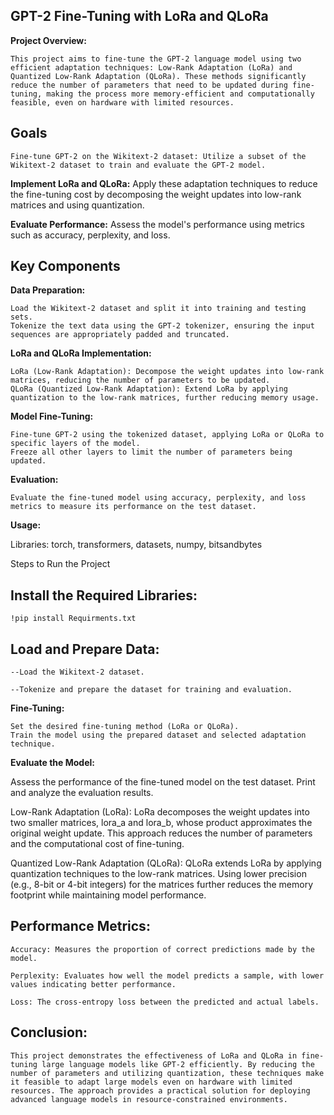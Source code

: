 ## GPT-2 Fine-Tuning with LoRa and QLoRa

**Project Overview:**

    This project aims to fine-tune the GPT-2 language model using two efficient adaptation techniques: Low-Rank Adaptation (LoRa) and Quantized Low-Rank Adaptation (QLoRa). These methods significantly reduce the number of parameters that need to be updated during fine-tuning, making the process more memory-efficient and computationally feasible, even on hardware with limited resources.

## Goals

    Fine-tune GPT-2 on the Wikitext-2 dataset: Utilize a subset of the Wikitext-2 dataset to train and evaluate the GPT-2 model.

**Implement LoRa and QLoRa:**
    Apply these adaptation techniques to reduce the fine-tuning cost by decomposing the weight updates into low-rank matrices and using quantization.

**Evaluate Performance:** 
    Assess the model's performance using metrics such as accuracy, perplexity, and loss.

## Key Components

**Data Preparation:**

    Load the Wikitext-2 dataset and split it into training and testing sets.
    Tokenize the text data using the GPT-2 tokenizer, ensuring the input sequences are appropriately padded and truncated.

**LoRa and QLoRa Implementation:**

    LoRa (Low-Rank Adaptation): Decompose the weight updates into low-rank matrices, reducing the number of parameters to be updated.
    QLoRa (Quantized Low-Rank Adaptation): Extend LoRa by applying quantization to the low-rank matrices, further reducing memory usage.

**Model Fine-Tuning:**

    Fine-tune GPT-2 using the tokenized dataset, applying LoRa or QLoRa to specific layers of the model.
    Freeze all other layers to limit the number of parameters being updated.

**Evaluation:**

    Evaluate the fine-tuned model using accuracy, perplexity, and loss metrics to measure its performance on the test dataset.

**Usage:**

Libraries: torch, transformers, datasets, numpy, bitsandbytes

Steps to Run the Project
## Install the Required Libraries:

    !pip install Requirments.txt

## Load and Prepare Data:

    --Load the Wikitext-2 dataset.

    --Tokenize and prepare the dataset for training and evaluation.

**Fine-Tuning:**

    Set the desired fine-tuning method (LoRa or QLoRa).
    Train the model using the prepared dataset and selected adaptation technique.

**Evaluate the Model:**

Assess the performance of the fine-tuned model on the test dataset.
Print and analyze the evaluation results.

Low-Rank Adaptation (LoRa):
LoRa decomposes the weight updates into two smaller matrices, lora_a and lora_b, whose product approximates the original weight update. This approach reduces the number of parameters and the computational cost of fine-tuning.

Quantized Low-Rank Adaptation (QLoRa):
QLoRa extends LoRa by applying quantization techniques to the low-rank matrices. Using lower precision (e.g., 8-bit or 4-bit integers) for the matrices further reduces the memory footprint while maintaining model performance.

## Performance Metrics:

    Accuracy: Measures the proportion of correct predictions made by the model.

    Perplexity: Evaluates how well the model predicts a sample, with lower values indicating better performance.

    Loss: The cross-entropy loss between the predicted and actual labels.

## Conclusion:

    This project demonstrates the effectiveness of LoRa and QLoRa in fine-tuning large language models like GPT-2 efficiently. By reducing the number of parameters and utilizing quantization, these techniques make it feasible to adapt large models even on hardware with limited resources. The approach provides a practical solution for deploying advanced language models in resource-constrained environments.